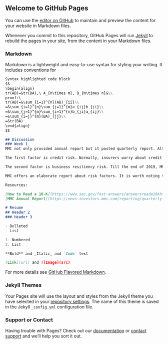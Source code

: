 ## Welcome to GitHub Pages

You can use the [editor on GitHub](https://github.com/marina32/ruochennan.github.io/edit/gh-pages/index.md) to maintain and preview the content for your website in Markdown files.

Whenever you commit to this repository, GitHub Pages will run [Jekyll](https://jekyllrb.com/) to rebuild the pages in your site, from the content in your Markdown files.

### Markdown

Markdown is a lightweight and easy-to-use syntax for styling your writing. It includes conventions for

```markdown
Syntax highlighted code block
$$
\begin{align}
tr(AB)=&tr(BA),\ A_{n\times m}, B_{m\times n}&\\
proof:\ 
tr(AB)=&\sum_{i=1}^{n}(AB)_{ii}\\
=&\sum_{i=1}^{n}\sum_{j=1}^{m}a_{ij}b_{ji}\\
=&\sum_{j=1}^{m}\sum_{i=1}^{n}b_{ji}a_{ij}\\
=&\sum_{i=j}^{m}(BA)_{jj}\\
=&tr(BA)
\end{align}
$$

## Discussion
### Week 1
MMC not only provided annual report but it posted quarterly report. Although most things are the same, we can still find which risk factors change from 2019Q4 to 2020Q1.

The first factor is credit risk. Normally, insurers worry about credit risk of reinsurers in connection with retrocessional arrangements while reinsurers worry about counterparty credit risk, including with respect to brokers, customers and retrocessionaires. As a broker, MMC does not have those worries, but it has acquisitions and dispositions risks. Since it has outstanding long-term debt to repay, including approximately $6.8 billion issued in connection with the acquisition of JLT in 2019, disruption in the credit or financial markets, or changes to credit ratings, as a result of COVID-19, would highly impact its ability to access capital or repay the indebtedness which increased their credit risk.

The second factor is business resiliency risk. Till the end of 2019, MMC worries about their ability to successfully recover if they experience a business continuity problem due to cyberattack, natural disaster, pandemic or otherwise. And 'pandemic' in reports of 2020 becomes 'COVID-19'. To be more precise, in the context of volatile equity markets caused by COVID-19, they worry about their risk management associated with investment management and related services business.

MMC offers an elaborate report about risk factors. It is worth noting that they do not have the common problem like other companies which is dependence on key personnel. That might because it's a large global firm with a talent management service.

Resources:

[How to Read a 10-K](https://www.sec.gov/fast-answers/answersreada10khtm.html)
[MMC Annual Report](https://news-investors.mmc.com/reporting/quarterly-earnings?a1a5092c_year%5Bvalue%5D=2019)\

# Resume
## Header 2
### Header 3

- Bulleted
- List

1. Numbered
2. List

**Bold** and _Italic_ and `Code` text

[Link](url) and ![Image](src)
```

For more details see [GitHub Flavored Markdown](https://guides.github.com/features/mastering-markdown/).

### Jekyll Themes

Your Pages site will use the layout and styles from the Jekyll theme you have selected in your [repository settings](https://github.com/marina32/ruochennan.github.io/settings). The name of this theme is saved in the Jekyll `_config.yml` configuration file.

### Support or Contact

Having trouble with Pages? Check out our [documentation](https://docs.github.com/categories/github-pages-basics/) or [contact support](https://github.com/contact) and we’ll help you sort it out.
